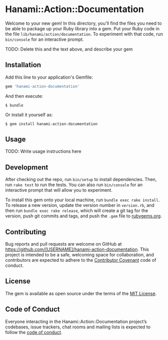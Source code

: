 # Hanami::Action::Documentation

Welcome to your new gem! In this directory, you'll find the files you need to be able to package up your Ruby library into a gem. Put your Ruby code in the file `lib/hanami/action/documentation`. To experiment with that code, run `bin/console` for an interactive prompt.

TODO: Delete this and the text above, and describe your gem

## Installation

Add this line to your application's Gemfile:

```ruby
gem 'hanami-action-documentation'
```

And then execute:

    $ bundle

Or install it yourself as:

    $ gem install hanami-action-documentation

## Usage

TODO: Write usage instructions here

## Development

After checking out the repo, run `bin/setup` to install dependencies. Then, run `rake test` to run the tests. You can also run `bin/console` for an interactive prompt that will allow you to experiment.

To install this gem onto your local machine, run `bundle exec rake install`. To release a new version, update the version number in `version.rb`, and then run `bundle exec rake release`, which will create a git tag for the version, push git commits and tags, and push the `.gem` file to [rubygems.org](https://rubygems.org).

## Contributing

Bug reports and pull requests are welcome on GitHub at https://github.com/[USERNAME]/hanami-action-documentation. This project is intended to be a safe, welcoming space for collaboration, and contributors are expected to adhere to the [Contributor Covenant](http://contributor-covenant.org) code of conduct.

## License

The gem is available as open source under the terms of the [MIT License](https://opensource.org/licenses/MIT).

## Code of Conduct

Everyone interacting in the Hanami::Action::Documentation project’s codebases, issue trackers, chat rooms and mailing lists is expected to follow the [code of conduct](https://github.com/[USERNAME]/hanami-action-documentation/blob/master/CODE_OF_CONDUCT.md).
